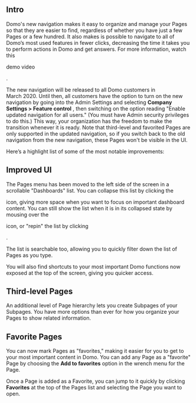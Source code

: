 

Intro
-------

Domo's new navigation makes it easy to organize and manage your Pages so that they are easier to find, regardless of whether you have just a few Pages or a few hundred. It also makes is possible to navigate to all of Domo’s most used features in fewer clicks, decreasing the time it takes you to perform actions in Domo and get answers. For more information, watch this

demo video

.


 The new navigation will be released to all Domo customers in March 2020. Until then, all customers have the option to turn on the new navigation by going into the Admin Settings and selecting
 ****Company Settings > Feature control****
 , then switching on the option reading "Enable updated navigation for all users." (You must have Admin security privileges to do this.) This way, your organization has the freedom to make the transition whenever it is ready. Note that third-level and favorited Pages are only supported in the updated navigation, so if you switch back to the old navigation from the new navigation, these Pages won't be visible in the UI.


 Here’s a highlight list of some of the most notable improvements:


 Improved UI
-------------

The Pages menu has been moved to the left side of the screen in a scrollable "Dashboards" list. You can collapse this list by clicking the

icon, giving more space when you want to focus on important dashboard content. You can still show the list when it is in its collapsed state by mousing over the

icon, or "repin" the list by clicking

.

The list is searchable too, allowing you to quickly filter down the list of Pages as you type.

You will also find shortcuts to your most important Domo functions now exposed at the top of the screen, giving you quicker access.

Third-level Pages
-------------------

An additional level of Page hierarchy lets you create Subpages of your Subpages. You have more options than ever for how you organize your Pages to show related information.


 Favorite Pages
----------------

You can now mark Pages as "favorites," making it easier for you to get to your most important content in Domo. You can add any Page as a "favorite" Page by choosing the
 **Add to favorites**
 option in the wrench menu for the Page.

Once a Page is added as a Favorite, you can jump to it quickly by clicking
 **Favorites**
 at the top of the Pages list and selecting the Page you want to open.


